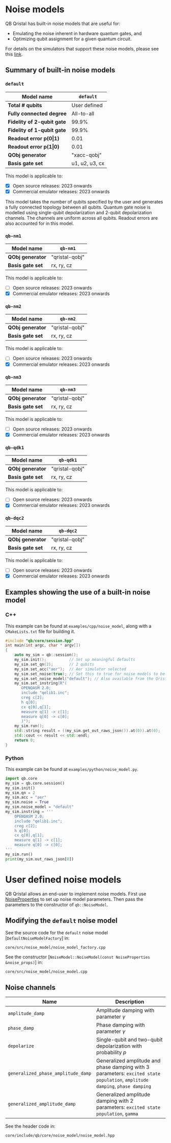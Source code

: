 # Noise models

QB Qristal has built-in noise models that are useful for:
* Emulating the noise inherent in hardware quantum gates, and
* Optimizing qubit assignment for a given quantum circuit.

For details on the simulators that support these noise models, please see this [link](https://qristal.readthedocs.io/en/latest/rst/backends.html).

## Summary of built-in noise models

### `default`
| Model name | `default` |
| ---- | ---- |
| **Total # qubits** | User defined |
| **Fully connected degree** | All-to-all |
| **Fidelity of 2-qubit gate** | 99.9% |
| **Fidelity of 1-qubit gate** | 99.9% |
| **Readout error p(0\|1)** | 0.01 |
| **Readout error p(1\|0)** | 0.01 |
| **QObj generator** | "xacc-qobj"|
| **Basis gate set** | u1, u2, u3, cx |

This model is applicable to:

- [X] Open source releases: 2023 onwards
- [X] Commercial emulator releases: 2023 onwards

This model takes the number of qubits specified by the user and generates a fully connected topology between all qubits.  Quantum gate noise is modelled using single-qubit depolarization and 2-qubit depolarization channels.  The channels are uniform across all qubits.  Readout errors are also accounted for in this model.

### `qb-nm1`

| Model name | `qb-nm1` |
| ---- | ---- |
| **QObj generator** | "qristal-qobj"|
| **Basis gate set** | rx, ry, cz |

This model is applicable to:

- [ ] Open source releases: 2023 onwards
- [X] Commercial emulator releases: 2023 onwards

### `qb-nm2`

| Model name | `qb-nm2` |
| ---- | ---- |
| **QObj generator** | "qristal-qobj"|
| **Basis gate set** | rx, ry, cz |

This model is applicable to:

- [ ] Open source releases: 2023 onwards
- [X] Commercial emulator releases: 2023 onwards

### `qb-nm3`

| Model name | `qb-nm3` |
| ---- | ---- |
| **QObj generator** | "qristal-qobj"|
| **Basis gate set** | rx, ry, cz |

This model is applicable to:

- [ ] Open source releases: 2023 onwards
- [X] Commercial emulator releases: 2023 onwards

### `qb-qdk1`

| Model name | `qb-qdk1` |
| ---- | ---- |
| **QObj generator** | "qristal-qobj"|
| **Basis gate set** | rx, ry, cz |

This model is applicable to:

- [ ] Open source releases: 2023 onwards
- [X] Commercial emulator releases: 2023 onwards

### `qb-dqc2`

| Model name | `qb-dqc2` |
| ---- | ---- |
| **QObj generator** | "qristal-qobj"|
| **Basis gate set** | rx, ry, cz |

This model is applicable to:

- [ ] Open source releases: 2023 onwards
- [X] Commercial emulator releases: 2023 onwards

## Examples showing the use of a built-in noise model
### C++
This example can be found at `examples/cpp/noise_model`, along with a `CMakeLists.txt` file for building it.
```C++
#include "qb/core/session.hpp"
int main(int argc, char * argv[])
{
    auto my_sim = qb::session();
    my_sim.init();          // Set up meaningful defaults
    my_sim.set_qn(2);       // 2 qubits
    my_sim.set_acc("aer");  // Aer simulator selected
    my_sim.set_noise(true); // Set this to true for noise models to be active
    my_sim.set_noise_model("default"); // Also available from the Qristal Emulator: "qb-nm1" , "qb-nm2" , "qb-qdk1"
    my_sim.set_instring(R"(
       OPENQASM 2.0;
       include "qelib1.inc";
       creg c[2];
       h q[0];
       cx q[0],q[1];
       measure q[1] -> c[1];
       measure q[0] -> c[0];
       )");
    my_sim.run();
    std::string result = ((my_sim.get_out_raws_json()).at(0)).at(0);
    std::cout << result << std::endl;
    return 0;
}
```
### Python
This example can be found at `examples/python/noise_model.py`.
```python
import qb.core
my_sim = qb.core.session()
my_sim.init()
my_sim.qn = 2
my_sim.acc = "aer"
my_sim.noise = True
my_sim.noise_model = "default"
my_sim.instring = '''
    OPENQASM 2.0;
    include "qelib1.inc";
    creg c[2];
    h q[0];
    cx q[0],q[1];
    measure q[1] -> c[1];
    measure q[0] -> c[0];
'''
my_sim.run()
print(my_sim.out_raws_json[0])
```

# User defined noise models

QB Qristal allows an end-user to implement noise models. First use  <a href="../_cpp_api/structqb_1_1NoiseProperties.html">NoiseProperties</a> to set up noise model parameters.  Then pass the parameters to the constructor of `qb::NoiseModel`.

## Modifying the `default` noise model

See the source code for the `default` noise model [`DefaultNoiseModelFactory`] in:

`core/src/noise_model/noise_model_factory.cpp`

See the constructor [`NoiseModel::NoiseModel(const NoiseProperties &noise_props)`] in:

`core/src/noise_model/noise_model.cpp`

## Noise channels
| Name | Description |
| ---- | ---- |
| `amplitude_damp` | Amplitude damping with parameter $\gamma$ |
| `phase_damp` | Phase damping with parameter $\gamma$ |
| `depolarize` | Single-qubit and two-qubit depolarization with probability $p$ |
| `generalized_phase_amplitude_damp` | Generalized amplitude and phase damping with 3 parameters: `excited state population`, `amplitude damping`, `phase damping` |
| `generalized_amplitude_damp` | Generalized amplitude damping with 2 parameters: `excited state population`, `gamma` |

See the header code in:

`core/include/qb/core/noise_model/noise_model.hpp`

